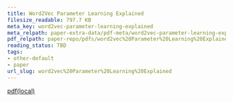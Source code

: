 ```yaml
---
title: Word2Vec Parameter Learning Explained
filesize_readable: 797.7 KB
meta_key: word2vec-parameter-learning-explained
meta_relpath: paper-extra-data/pdf-meta/word2vec-parameter-learning-explained.yaml
pdf_relpath: paper-repo/pdfs/word2vec%20Parameter%20Learning%20Explained.pdf
reading_status: TBD
tags:
- other-default
- paper
url_slug: word2vec%20Parameter%20Learning%20Explained
---
```


[pdf(local)](../../paper-repo/pdfs/word2vec%20Parameter%20Learning%20Explained.pdf)
